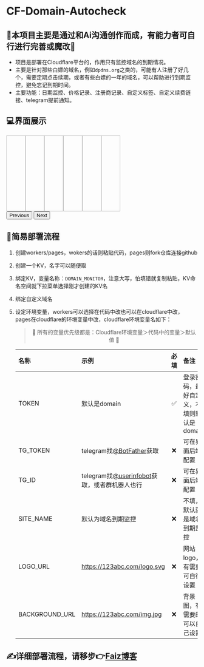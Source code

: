 # CF-Domain-Autocheck

## 🚨本项目主要是通过和Ai沟通创作而成，有能力者可自行进行完善或魔改🚨

* 项目是部署在Cloudflare平台的，作用只有监控域名的到期情况。
* 主要是针对那些白嫖的域名，例如`dpdns.org`之类的，可能有人注册了好几个，需要定期点击续期，或者有些白嫖的一年的域名，可以帮助进行到期监控，避免忘记到期时间。
* 主要功能：日期监控、价格记录、注册商记录、自定义标签、自定义续费链接、telegram提前通知。

## 💻界面展示
<div style="overflow: hidden; width: 300px; height: 200px;">
  <div style="display: flex; transition: transform 0.5s;">
    <img url="https://imgr2.952536.xyz/Hexo/Article/PixPin_2025-07-26_23-05-27.png" style="width: 300px; height: 200px;">
    <img url="https://imgr2.952536.xyz/Hexo/Article/PixPin_2025-07-26_23-05-13.png" style="width: 300px; height: 200px;">
    <img url="https://imgr2.952536.xyz/Hexo/Article/PixPin_2025-07-26_23-04-07.png" style="width: 300px; height: 200px;">
    <img url="https://imgr2.952536.xyz/Hexo/Article/PixPin_2025-07-26_23-05-42.png" style="width: 300px; height: 200px;">
    <img url="https://imgr2.952536.xyz/Hexo/Article/PixPin_2025-07-26_23-03-45.png" style="width: 300px; height: 200px;">
    <img url="https://imgr2.952536.xyz/Hexo/Article/20250726233245913.png" style="width: 300px; height: 200px;">
  </div>
</div>
<button onclick="prevSlide()">Previous</button>
<button onclick="nextSlide()">Next</button>

<script>
  let currentIndex = 0;
  const slides = document.querySelectorAll('div > img');
  
  function showSlide(index) {
    const slideContainer = slides[0].parentElement;
    slideContainer.style.transform = `translateX(-${index * 300}px)`;
  }

  function nextSlide() {
    currentIndex = (currentIndex + 1) % slides.length;
    showSlide(currentIndex);
  }

  function prevSlide() {
    currentIndex = (currentIndex - 1 + slides.length) % slides.length;
    showSlide(currentIndex);
  }
</script>

## 🚀简易部署流程
1. 创建workers/pages，wokers的话则粘贴代码，pages则fork仓库连接github
2. 创建一个KV，名字可以随便取
3. 绑定KV，变量名称：`DOMAIN_MONITOR`，注意大写，怕填错就复制粘贴，KV命名空间就下拉菜单选择刚才创建的KV名
4. 绑定自定义域名
5. 设定环境变量，workers可以选择在代码中改也可以在cloudflare中改，pages在cloudflare的环境变量中改，cloudflare环境变量名如下：

    > <center> 🚨 所有的变量优先级都是：Cloudflare环境变量＞代码中的变量＞默认值 🚨 </center>

    | 名称           | 示例                                                                     | 必填 | 备注                                     |
    |:---------------|:-------------------------------------------------------------------------|:----:|:-----------------------------------------|
    | TOKEN          | 默认是domain                                                             |  ✅️   | 登录密码，最好自定义，不填则默认是domain |
    | TG_TOKEN       | telegram找[@BotFather](https://t.me/BotFather)获取                       |  ❌️   | 可在界面后端配置                         |
    | TG_ID          | telegram找[@userinfobot](https://t.me/userinfobot)获取，或者群机器人也行 |  ❌️   | 可在界面后端配置                         |
    | SITE_NAME      | 默认为域名到期监控                                                       |  ❌️   | 不填，默认就是域名到期监控               |
    | LOGO_URL       | https://123abc.com/logo.svg                                              |  ❌️   | 网站logo，有需要可自行设置               |
    | BACKGROUND_URL | https://123abc.com/img.jpg                                               |  ❌️   | 背景图，有需要的可以自己设置             |

## ✍️详细部署流程，请移步👉[Faiz博客](https://blog.faiz.hidns.co/2025/07/26/Domain-AutoCheck%E5%9F%9F%E5%90%8D%E5%88%B0%E6%9C%9F%E7%9B%91%E6%8E%A7/)
